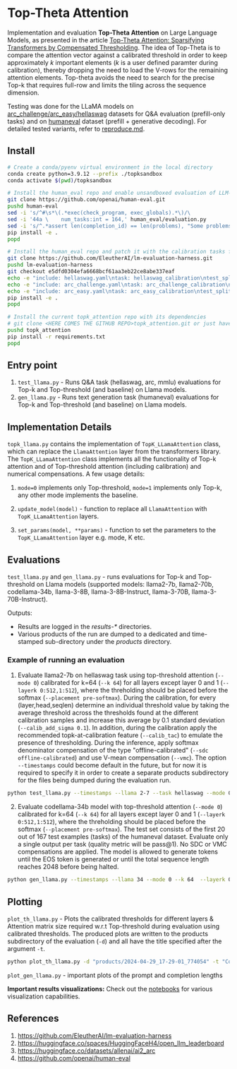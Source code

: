 # Top-Theta Attention
Implementation and evaluation **Top-Theta Attention** on Large Language Models, as presented in the article [Top-Theta Attention: Sparsifying Transformers by Compensated Thresholding](https://arxiv.org/abs/2502.08363). The idea of Top-Theta is to compare the attention vector against a calibrated threshold in order to keep approximately _k_ important elements (_k_ is a user defined paramter during calibration), thereby dropping the need to load the V-rows for the remaining attention elements. Top-theta avoids the need to search for the precise Top-k that requires full-row and limits the tiling across the sequence dimension.

Testing was done for the LLaMA models on [arc_challenge/arc_easy](https://huggingface.co/datasets/allenai/ai2_arc)[/hellaswag](https://rowanzellers.com/hellaswag) datasets for Q&A evaluation (prefill-only tasks) and on [humaneval](https://github.com/openai/human-eval) dataset (prefill + generative decoding). For detailed tested variants, refer to [reproduce.md](reproduce.md).

## Install

```bash
# Create a conda/pyenv virtual environment in the local directory
conda create python=3.9.12 --prefix ./topksandbox
conda activate $(pwd)/topksandbox

# Install the human_eval repo and enable unsandboxed evaluation of LLM-generated python programs
git clone https://github.com/openai/human-eval.git
pushd human-eval
sed -i 's/^#\s*\(.*exec(check_program, exec_globals).*\)/\                        exec(check_program, exec_globals)/'  human_eval/execution.py
sed -i '44a \    num_tasks:int = 164,' human_eval/evaluation.py
sed -i 's/^.*assert len(completion_id) == len(problems), "Some problems are not attempted."/\        # assert len(completion_id) == len(problems), "Some problems are not attempted."/' human_eval/evaluation.py
pip install -e .
popd

# Install the human_eval repo and patch it with the calibration tasks for Hellaswag, Arc_Challenge, and Arch_Easy
git clone https://github.com/EleutherAI/lm-evaluation-harness.git
pushd lm-evaluation-harness
git checkout e5dfd0304efa6668bcf61aa3eb22ce8abe337eaf
echo -e "include: hellaswag.yaml\ntask: hellaswag_calibration\ntest_split: train\n" > lm_eval/tasks/hellaswag/hellaswag_calibration.yaml
echo -e "include: arc_challenge.yaml\ntask: arc_challenge_calibration\ntest_split: train\n" > lm_eval/tasks/arc/arc_challenge_calibration.yaml
echo -e "include: arc_easy.yaml\ntask: arc_easy_calibration\ntest_split: train\n" > lm_eval/tasks/arc/arc_easy_calibration.yaml
pip install -e .
popd

# Install the current topk_attention repo with its dependencies
# git clone <HERE COMES THE GITHUB REPO>topk_attention.git or just have the topk_attention directory ready with the code
pushd topk_attention
pip install -r requirements.txt
popd

```

## Entry point

1. `test_llama.py` - Runs Q&A task (hellaswag, arc, mmlu) evaluations for Top-k and Top-threshold (and baseline) on Llama models.
2. `gen_llama.py` - Runs text generation task (humaneval) evaluations for Top-k and Top-threshold (and baseline) on Llama models.

## Implementation Details

`topk_llama.py` contains the implementation of `TopK_LLamaAttention` class, which can replace the `LlamaAttention` layer from the transformers library. The `TopK_LLamaAttention` class implements all the functionality of Top-k attention and of Top-threshold attention (including calibration) and numerical compensations. A few usage details:
 
1. `mode=0` implements only Top-threshold, `mode=1` implements only Top-k, any other mode implements the baseline.

2. `update_model(model)` - function to replace all `LlamaAttention` with `TopK_LLamaAttention` layers.

3. `set_params(model, **params)` - function to set the parameters to the `TopK_LLamaAttention` layer e.g. mode, K etc.

## Evaluations

`test_llama.py` and `gen_llama.py` - runs evaluations for Top-k and Top-threshold on Llama models (supported models: llama2-7b, llama2-70b, codellama-34b, llama-3-8B, llama-3-8B-Instruct, llama-3-70B, llama-3-70B-Instruct).


Outputs:
* Results are logged in the _results-*_ directories. 
* Various products of the run are dumped to a dedicated and time-stamped sub-directory under the _products_ directory.

### Example of running an evaluation

1. Evaluate llama2-7b on hellaswag task using top-threshold attention (`--mode 0`) calibrated for k=64 (`--k 64`) for all layers except layer 0 and 1 (`--layerk 0:512,1:512`), where the threholding should be placed before the softmax (`--placement pre-softmax`). During the calibration, for every (layer,head,seqlen) determine an individual threshold value by taking the average threshold across the thresholds found at the different calibration samples and increase this average by 0.1 standard deviation (`--calib_add_sigma 0.1`). In addition, during the calibration apply the recommended topk-at-calibration feature (`--calib_tac`) to emulate the presence of thresholding. During the inference, apply softmax denominator compensation of the type "offline-calibrated" (`--sdc offline-calibrated`) and use V-mean compensation (`--vmc`). The option `--timestamps` could become default in the future, but for now it is required to specify it in order to create a separate products subdirectory for the files being dumped during the evaluation run. 
```bash
python test_llama.py --timestamps --llama 2-7 --task hellaswag --mode 0 --k 64 --layerk 0:512,1:512 --placement pre-softmax --calib_tac --calib_add_sigma 0.1 --sdc offline-calibrated --vmc
```

2. Evaluate codellama-34b model with top-threshold attention (`--mode 0`) calibrated for k=64 (`--k 64`) for all layers except layer 0 and 1 (`--layerk 0:512,1:512`), where the threholding should be placed before the softmax (`--placement pre-softmax`). The test set consists of the first 20 out of 167 test examples (tasks) of the humaneval dataset. Evaluate only a single output per task (quality metric will be pass@1). No SDC or VMC compensations are applied. The model is allowed to generate tokens until the EOS token is generated or until the total sequence length reaches 2048 before being halted.
```bash
python gen_llama.py --timestamps --llama 34 --mode 0 --k 64  --layerk 0:512,1:512 --placement pre-softmax --calib_add_sigma 0.1 --calib_sample_frac 1.0 --calib_tac  --num_samples_per_task 1 --max_seq_len 2048
```

## Plotting

`plot_th_llama.py` - Plots the calibrated thresholds for different layers & Attention matrix size required w.r.t Top-threshold during evaluation using calibrated thresholds. The produced plots are written to the products subdirectory of the evaluation (`-d`) and all have the title specified after the argument `-t`.

```bash
python plot_th_llama.py -d "products/2024-04-29_17-29-01_774054" -t "CodeLLaMA-34b-arc_challenge Top-th pre-softmax (k=512,512,128,128,...) single-k calibration mean+1.0*sigma, nacc=52.39% (base=54.44%)"`
```

`plot_gen_llama.py` - important plots of the prompt and completion lengths

**Important results visualizations:** Check out the [notebooks](notebooks/) for various visualization capabilities.

## References

1. https://github.com/EleutherAI/lm-evaluation-harness 
2. https://huggingface.co/spaces/HuggingFaceH4/open_llm_leaderboard 
3. https://huggingface.co/datasets/allenai/ai2_arc
4. https://github.com/openai/human-eval
